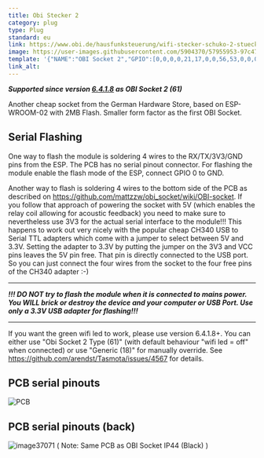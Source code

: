 ```yaml
---
title: Obi Stecker 2
category: plug
type: Plug
standard: eu
link: https://www.obi.de/hausfunksteuerung/wifi-stecker-schuko-2-stueck-weiss/p/4077673
image: https://user-images.githubusercontent.com/5904370/57955953-97c47280-78f7-11e9-85bf-3288acd4fb7f.png
template: '{"NAME":"OBI Socket 2","GPIO":[0,0,0,0,21,17,0,0,56,53,0,0,0],"FLAG":0,"BASE":61}' 
link_alt: 
---
```

***Supported since version [6.4.1.8](https://github.com/arendst/Tasmota/issues/4829) as OBI Socket 2 (61)***

Another cheap socket from the German Hardware Store, based on ESP-WROOM-02 with 2MB Flash. Smaller form factor as the first OBI Socket. 

## Serial Flashing
One way to flash the module is soldering 4 wires to the RX/TX/3V3/GND pins from the ESP. The PCB has no serial pinout connector. For flashing the module enable the flash mode of the ESP, connect GPIO 0 to GND.

Another way to flash is soldering 4 wires to the bottom side of the PCB as described on https://github.com/mattzzw/obi_socket/wiki/OBI-socket. If you follow that approach of powering the socket with 5V (which enables the relay coil allowing for acoustic feedback) you need to make sure to nevertheless use 3V3 for the actual serial interface to the module!!! This happens to work out very nicely with the popular cheap CH340 USB to Serial TTL adapters which come with a jumper to select between 5V and 3.3V. Setting the adapter to 3.3V by putting the jumper on the 3V3 and VCC pins leaves the 5V pin free. That pin is directly connected to the USB port. So you can just connect the four wires from the socket to the four free pins of the CH340 adapter :-)

***
**_!!! DO NOT try to flash the module when it is connected to mains power. You WILL brick or destroy the device and your computer or USB Port. Use only a 3.3V USB adapter for flashing!!!_**

***

If you want the green wifi led to work, please use version 6.4.1.8+. You can either use "Obi Socket 2 Type (61)" (with default behaviour "wifi led = off" when connected) or use "Generic (18)" for manually override. See https://github.com/arendst/Tasmota/issues/4567 for details.

## PCB serial pinouts
![PCB](https://user-images.githubusercontent.com/43306023/49151886-7e137c80-f311-11e8-99d6-c51c55699d9d.JPG)
## PCB serial pinouts (back)
![image37071](https://user-images.githubusercontent.com/947665/54786666-bd037000-4c29-11e9-9ff4-9d6fd0b78a98.png)
( Note: Same PCB as OBI Socket IP44 (Black) ) 